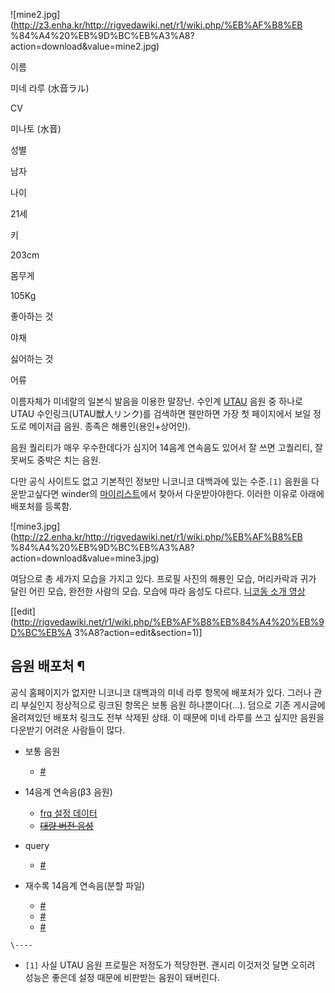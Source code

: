 ![mine2.jpg](http://z3.enha.kr/http://rigvedawiki.net/r1/wiki.php/%EB%AF%B8%EB
%84%A4%20%EB%9D%BC%EB%A3%A8?action=download&value=mine2.jpg)

이름

미네 라루 (水音ラル)

CV

미나토 (水音)

성별

남자

나이

21세

키

203cm

몸무게

105Kg

좋아하는 것

야채

싫어하는 것

어류

  
이름자체가 미네랄의 일본식 발음을 이용한 말장난. 수인계 [UTAU](UTAU.md) 음원 중 하나로 UTAU
수인링크(UTAU獣人リンク)를 검색하면 웬만하면 가장 첫 페이지에서 보일 정도로 메이저급 음원. 종족은 해룡인(용인+상어인).

음원 퀄리티가 매우 우수한데다가 심지어 14음계 연속음도 있어서 잘 쓰면 고퀄리티, 잘 못써도 중박은 치는 음원.

다만 공식 사이트도 없고 기본적인 정보만 니코니코 대백과에 있는 수준.`[1]` 음원을 다운받고싶다면 winder의
[마이리스트](http://www.nicovideo.jp/mylist/23800730)에서 찾아서 다운받아야한다. 이러한 이유로 아래에
배포처를 등록함.

![mine3.jpg](http://z2.enha.kr/http://rigvedawiki.net/r1/wiki.php/%EB%AF%B8%EB
%84%A4%20%EB%9D%BC%EB%A3%A8?action=download&value=mine3.jpg)

  
여담으로 총 세가지 모습을 가지고 있다. 프로필 사진의 해룡인 모습, 머리카락과 귀가 달린 어린 모습, 완전한 사람의 모습. 모습에 따라
음성도 다르다. [니코동 소개 영상](http://www.nicovideo.jp/watch/sm18561657)

[[edit](http://rigvedawiki.net/r1/wiki.php/%EB%AF%B8%EB%84%A4%20%EB%9D%BC%EB%A
3%A8?action=edit&section=1)]

## 음원 배포처 ¶

공식 홈페이지가 없지만 니코니코 대백과의 미네 라루 항목에 배포처가 있다. 그러나 관리 부실인지 정상적으로 링크된 항목은 보통 음원
하나뿐이다(...). 덤으로 기존 게시글에 올려져있던 배포처 링크도 전부 삭제된 상태. 이 때문에 미네 라루를 쓰고 싶지만 음원을 다운받기
어려운 사람들이 많다.

  

  * 보통 음원  

    * [#](http://www1.axfc.net/uploader/so/1873026&key=mine)  

  * 14음계 연속음(β3 음원)  

    * [frq 설정 데이터](http://www1.axfc.net/uploader/N/so/157843.rar&key=mine)
    * <del>[대량 버전 음성](http://www1.axfc.net/uploader/Be/so/90952.rar&key=mine)</del>  

  * query  

    * [#](http://www1.axfc.net/uploader/Ar/so/50078.rar&key=mine)  

  * 재수록 14음계 연속음(분할 파일)  

    * [#](http://www1.axfc.net/uploader/so/2725115.rar?key=mine)
    * [#](http://www1.axfc.net/uploader/so/2725122.rar?key=mine)
    * [#](http://www1.axfc.net/uploader/so/2725123.rar?key=mine)  

`\----`

  * `[1]` 사실 UTAU 음원 프로필은 저정도가 적당한편. 괜시리 이것저것 달면 오히려 성능은 좋은데 설정 때문에 비판받는 음원이 돼버린다.

